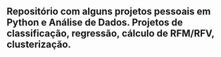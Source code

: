 ## Repositório com alguns projetos pessoais em Python e Análise de Dados. Projetos de classificação, regressão, cálculo de RFM/RFV, clusterização. 

